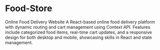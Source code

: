 # Food-Store
Online Food Delivery Website  A React-based online food delivery platform with dynamic routing and cart management using Context API. Features include categorized food items, real-time cart updates, and a responsive design for both desktop and mobile, showcasing skills in React and state management.
